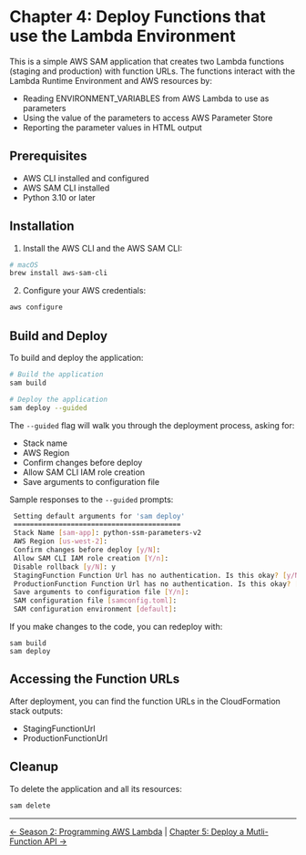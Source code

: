 # Chapter 4: Deploy Functions that use the Lambda Environment

This is a simple AWS SAM application that creates two Lambda functions (staging and production) with function URLs.  The functions interact with the Lambda Runtime Environment and AWS resources by:

- Reading ENVIRONMENT_VARIABLES from AWS Lambda to use as parameters
- Using the value of the parameters to access AWS Parameter Store
- Reporting the parameter values in HTML output

## Prerequisites

- AWS CLI installed and configured
- AWS SAM CLI installed
- Python 3.10 or later

## Installation

1. Install the AWS CLI and the AWS SAM CLI:

```bash
# macOS
brew install aws-sam-cli
```

2. Configure your AWS credentials:

```bash
aws configure
```

## Build and Deploy

To build and deploy the application:

```bash
# Build the application
sam build

# Deploy the application
sam deploy --guided
```

The `--guided` flag will walk you through the deployment process, asking for:

- Stack name
- AWS Region
- Confirm changes before deploy
- Allow SAM CLI IAM role creation
- Save arguments to configuration file

Sample responses to the `--guided` prompts:

```bash
 Setting default arguments for 'sam deploy'
 =========================================
 Stack Name [sam-app]: python-ssm-parameters-v2
 AWS Region [us-west-2]:
 Confirm changes before deploy [y/N]:
 Allow SAM CLI IAM role creation [Y/n]:
 Disable rollback [y/N]: y
 StagingFunction Function Url has no authentication. Is this okay? [y/N]: y
 ProductionFunction Function Url has no authentication. Is this okay? [y/N]: y
 Save arguments to configuration file [Y/n]:
 SAM configuration file [samconfig.toml]:
 SAM configuration environment [default]:
```

If you make changes to the code, you can redeploy with:

```
sam build
sam deploy
```

## Accessing the Function URLs

After deployment, you can find the function URLs in the CloudFormation stack outputs:

- StagingFunctionUrl
- ProductionFunctionUrl

## Cleanup

To delete the application and all its resources:

```bash
sam delete
```

<!-- FooterStart -->
---
[← Season 2: Programming AWS Lambda](../README.md) | [Chapter 5: Deploy a Mutli-Function API →](../chapter-5-api/README.md)
<!-- FooterEnd -->
